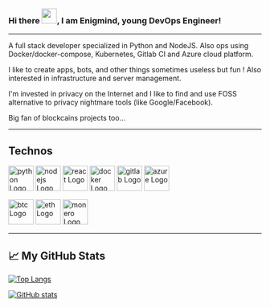 
<!---
Enigmind/Enigmind is a ✨ special ✨ repository because its `README.md` (this file) appears on your GitHub profile.
You can click the Preview link to take a look at your changes.
--->


### Hi there <img src="https://raw.githubusercontent.com/MartinHeinz/MartinHeinz/master/wave.gif" width="30px">, I am Enigmind, young DevOps Engineer!
---

A full stack developer specialized in Python and NodeJS. Also ops using Docker/docker-compose, Kubernetes, Gitlab CI and Azure cloud platform.

I like to create apps, bots, and other things sometimes useless but fun ! Also interested in infrastructure and server management. 

I'm invested in privacy on the Internet and I like to find and use FOSS alternative to privacy nightmare tools (like Google/Facebook).

Big fan of blockcains projects too...

---
## Technos

<img src="https://cdn.worldvectorlogo.com/logos/python-5.svg" alt="python Logo" width="50" height="50"/> <img src="https://cdn.worldvectorlogo.com/logos/nodejs-2.svg" alt="nodejs Logo" width="50" height="50"/> <img src="https://cdn.worldvectorlogo.com/logos/react-2.svg" alt="react Logo" width="50" height="50"/>
<img src="https://cdn.worldvectorlogo.com/logos/docker.svg" alt="docker Logo" width="50" height="50"/>
<img src="https://cdn.worldvectorlogo.com/logos/gitlab.svg" alt="gitlab Logo" width="50" height="50"/>
<img src="https://cdn.worldvectorlogo.com/logos/azure-1.svg" alt="azure Logo" width="50" height="50"/>

<img src="https://cdn.worldvectorlogo.com/logos/bitcoin.svg" alt="btc Logo" width="50" height="50"/> <img src="https://cdn.worldvectorlogo.com/logos/ethereum-1.svg" alt="eth Logo" width="50" height="50"/>
<img src="https://cdn.worldvectorlogo.com/logos/monero.svg" alt="monero Logo" width="50" height="50"/>

---

## &#x1f4c8; My GitHub Stats

[![Top Langs](https://github-readme-stats.vercel.app/api/top-langs/?username=Enigmind&hide=html,css&theme=tokyonight)](https://github.com/anuraghazra/github-readme-stats)

[![GitHub stats](https://github-readme-stats.vercel.app/api?username=Enigmind&theme=tokyonight)](https://github.com/anuraghazra/github-readme-stats)
